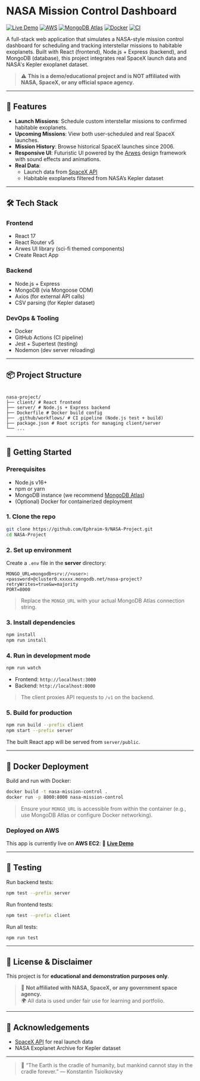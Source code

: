 # NASA Mission Control Dashboard

[![Live Demo](https://img.shields.io/badge/demo-online-brightgreen?logo=firefox&logoColor=white)](http://13.62.6.123:8000/)
[![AWS](https://img.shields.io/badge/hosted_on-AWS_EC2-FF9900?logo=amazon-aws&logoColor=white)](https://aws.amazon.com/ec2/)
[![MongoDB Atlas](https://img.shields.io/badge/db-MongoDB_Atlas-47A248?logo=mongodb&logoColor=white)](https://www.mongodb.com/atlas)
[![Docker](https://img.shields.io/badge/dockerized-yes-2496ED?logo=docker&logoColor=white)](https://www.docker.com/)
[![CI](https://github.com/Ephraim-9/NASA-Project/actions/workflows/node.yml/badge.svg)](https://github.com/Ephraim-9/NASA-Project/actions)

A full-stack web application that simulates a NASA-style mission control dashboard for scheduling and tracking interstellar missions to habitable exoplanets. Built with React (frontend), Node.js + Express (backend), and MongoDB (database), this project integrates real SpaceX launch data and NASA's Kepler exoplanet dataset.

> ⚠️ **This is a demo/educational project and is NOT affiliated with NASA, SpaceX, or any official space agency.**

---

## 🌌 Features

- **Launch Missions**: Schedule custom interstellar missions to confirmed habitable exoplanets.
- **Upcoming Missions**: View both user-scheduled and real SpaceX launches.
- **Mission History**: Browse historical SpaceX launches since 2006.
- **Responsive UI**: Futuristic UI powered by the [Arwes](https://arwes.dev) design framework with sound effects and animations.
- **Real Data**:
  - Launch data from [SpaceX API](https://github.com/r-spacex/SpaceX-API)
  - Habitable exoplanets filtered from NASA’s Kepler dataset

---

## 🛠️ Tech Stack

### Frontend

- React 17
- React Router v5
- Arwes UI library (sci-fi themed components)
- Create React App

### Backend

- Node.js + Express
- MongoDB (via Mongoose ODM)
- Axios (for external API calls)
- CSV parsing (for Kepler dataset)

### DevOps & Tooling

- Docker
- GitHub Actions (CI pipeline)
- Jest + Supertest (testing)
- Nodemon (dev server reloading)

---

## 📦 Project Structure

```

nasa-project/
├── client/ # React frontend
├── server/ # Node.js + Express backend
├── Dockerfile # Docker build config
├── .github/workflows/ # CI pipeline (Node.js test + build)
├── package.json # Root scripts for managing client/server
└── ...

```

---

## 🚀 Getting Started

### Prerequisites

- Node.js v16+
- npm or yarn
- MongoDB instance (we recommend [MongoDB Atlas](https://www.mongodb.com/atlas))
- (Optional) Docker for containerized deployment

### 1. Clone the repo

```bash
git clone https://github.com/Ephraim-9/NASA-Project.git
cd NASA-Project
```

### 2. Set up environment

Create a `.env` file in the **server** directory:

```env
MONGO_URL=mongodb+srv://<user>:<password>@cluster0.xxxxx.mongodb.net/nasa-project?retryWrites=true&w=majority
PORT=8000
```

> Replace the `MONGO_URL` with your actual MongoDB Atlas connection string.

### 3. Install dependencies

```bash
npm install
npm run install
```

### 4. Run in development mode

```bash
npm run watch
```

- Frontend: `http://localhost:3000`
- Backend: `http://localhost:8000`

> The client proxies API requests to `/v1` on the backend.

### 5. Build for production

```bash
npm run build --prefix client
npm start --prefix server
```

The built React app will be served from `server/public`.

---

## 🐳 Docker Deployment

Build and run with Docker:

```bash
docker build -t nasa-mission-control .
docker run -p 8000:8000 nasa-mission-control
```

> Ensure your `MONGO_URL` is accessible from within the container (e.g., use MongoDB Atlas or configure Docker networking).

### Deployed on AWS

This app is currently live on **AWS EC2**:
🔗 **[Live Demo](http://13.62.6.123:8000/)**

---

## 🧪 Testing

Run backend tests:

```bash
npm test --prefix server
```

Run frontend tests:

```bash
npm test --prefix client
```

Run all tests:

```bash
npm run test
```

---

## 📄 License & Disclaimer

This project is for **educational and demonstration purposes only**.

> 🚫 **Not affiliated with NASA, SpaceX, or any government space agency.**  
> 🌍 All data is used under fair use for learning and portfolio.

---

## 🙌 Acknowledgements

- [SpaceX API](https://github.com/r-spacex/SpaceX-API) for real launch data
- NASA Exoplanet Archive for Kepler dataset

---

> 🌠 “The Earth is the cradle of humanity, but mankind cannot stay in the cradle forever.” — Konstantin Tsiolkovsky
